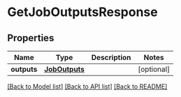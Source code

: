 # GetJobOutputsResponse

## Properties
Name | Type | Description | Notes
------------ | ------------- | ------------- | -------------
**outputs** | [**JobOutputs**](JobOutputs.md) |  | [optional] 

[[Back to Model list]](../README.md#documentation-for-models) [[Back to API list]](../README.md#documentation-for-api-endpoints) [[Back to README]](../README.md)


